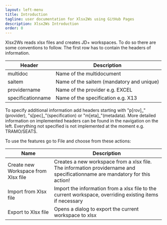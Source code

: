 ```yaml
---
layout: left-menu
title: Introduction
tagline: user documentation for Xlsx2Ws using GitHub Pages
description: Xlsx2Ws Introduction
order: 0
---
```


Xlsx2Ws reads xlsx files and creates JD+ workspaces.
To do so there are some conventions to follow. The first row has to contain the headers of information.

<table class="table table-bordered" id="headers">
 <thead>
  <tr>
   <th>Header</th>
   <th>Description</th>
  </tr>
 </thead>
 <tbody>
  <tr>
   <td>multidoc</td>
   <td>Name of the multidocument</td>
  </tr>
  <tr>
   <td>saitem</td>
   <td>Name of the saitem (mandatory and unique)</td>
  </tr>
  <tr>
   <td>providername</td>
   <td>Name of the provider e.g. EXCEL</td>
  </tr>
  <tr>
   <td>specificationname</td>
   <td>Name of the specification e.g. X13</td>
  </tr>
 </tbody>
</table>

To specify additional information add headers starting with "p[rov]\_"(provider), "s[pec]\_"(specification) or "m[eta]\_"(metadata). More detailed information on implemented headers can be found in the navigation on the left. Everything not specified is not implemented at the moment e.g. TRAMO/SEATS.

To use the features go to File and choose from these actions:

<table class="table table-bordered" id="actions">
 <thead>
  <tr>
   <th>Name</th>
   <th>Description</th>
  </tr>
 </thead>
 <tbody>
  <tr>
   <td>Create new Workspace from Xlsx file</td>
   <td>Creates a new workspace from a xlsx file. The information providername and specificationname are mandatory for this action!</td>
  </tr>
  <tr>
   <td>Import from Xlsx file</td>
   <td>Import the information from a xlsx file to the current workspace, overriding existing items if necessary</td>
  </tr>
  <tr>
   <td>Export to Xlsx file</td>
   <td>Opens a dialog to export the current workspace to xlsx</td>
  </tr>
 </tbody>
</table>
